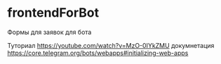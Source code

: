 # frontendForBot
Формы для заявок для бота

Туториал https://youtube.com/watch?v=MzO-0IYkZMU
докумнетация https://core.telegram.org/bots/webapps#initializing-web-apps
